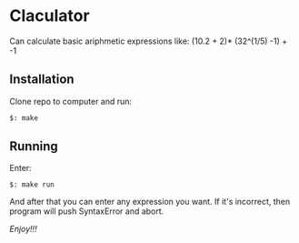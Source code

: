 # Claculator

Can calculate basic ariphmetic expressions like: (10.2 + 2)* (32^(1/5) -1) + -1

## Installation
Clone repo to computer and run:
``` bash
$: make
```
## Running
Enter:
```
$: make run
```
And after that you can enter any expression you want. If it's incorrect, then program will push SyntaxError and abort.

_Enjoy!!!_

